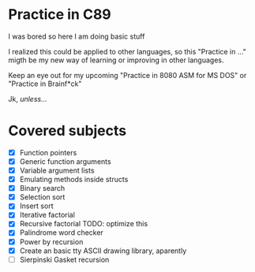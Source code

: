 # Practice in C89
I was bored so here I am doing basic stuff

I realized this could be applied to other languages, so this 
"Practice in ..." migth be my new way of learning or improving 
in other languages.

Keep an eye out for my upcoming "Practice in 8080 ASM for MS DOS" 
or "Practice in Brainf*ck"

Jk, *unless...*

# Covered subjects
- [x] Function pointers
- [x] Generic function arguments
- [x] Variable argument lists 
- [x] Emulating methods inside structs
- [x] Binary search
- [x] Selection sort
- [x] Insert sort
- [x] Iterative factorial
- [x] Recursive factorial TODO: optimize this
- [x] Palindrome word checker
- [x] Power by recursion
- [x] Create an basic tty ASCII drawing library, aparently
- [ ] Sierpinski Gasket recursion
